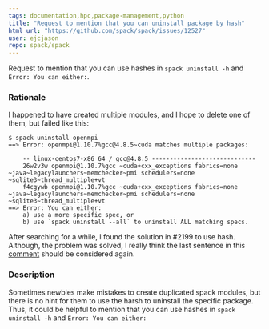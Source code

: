 ```yaml
---
tags: documentation,hpc,package-management,python
title: "Request to mention that you can uninstall package by hash"
html_url: "https://github.com/spack/spack/issues/12527"
user: ejcjason
repo: spack/spack
---
```


Request to mention that you can use hashes in `spack uninstall -h` and `Error: You can either:`.

### Rationale
I happened to have created multiple modules, and I hope to delete one of them, but failed like this: 
```
$ spack uninstall openmpi
==> Error: openmpi@1.10.7%gcc@4.8.5~cuda matches multiple packages:

    -- linux-centos7-x86_64 / gcc@4.8.5 -----------------------------
    26w2v3w openmpi@1.10.7%gcc ~cuda+cxx_exceptions fabrics=none ~java~legacylaunchers~memchecker~pmi schedulers=none ~sqlite3~thread_multiple+vt
    f4cgywb openmpi@1.10.7%gcc ~cuda+cxx_exceptions fabrics=none ~java~legacylaunchers~memchecker~pmi schedulers=none ~sqlite3~thread_multiple+vt
==> Error: You can either:
    a) use a more specific spec, or
    b) use `spack uninstall --all` to uninstall ALL matching specs.
```
After searching for a while, I found the solution in #2199 to use hash. Although, the problem was solved, I really think the last sentence in this [comment](https://github.com/spack/spack/issues/2199#issuecomment-265968123) should be considered again.

### Description
Sometimes newbies make mistakes to create duplicated spack modules, but there is no hint for them to use the harsh to uninstall the specific package. Thus, it could be helpful to mention that you can use hashes in `spack uninstall -h` and `Error: You can either:`



